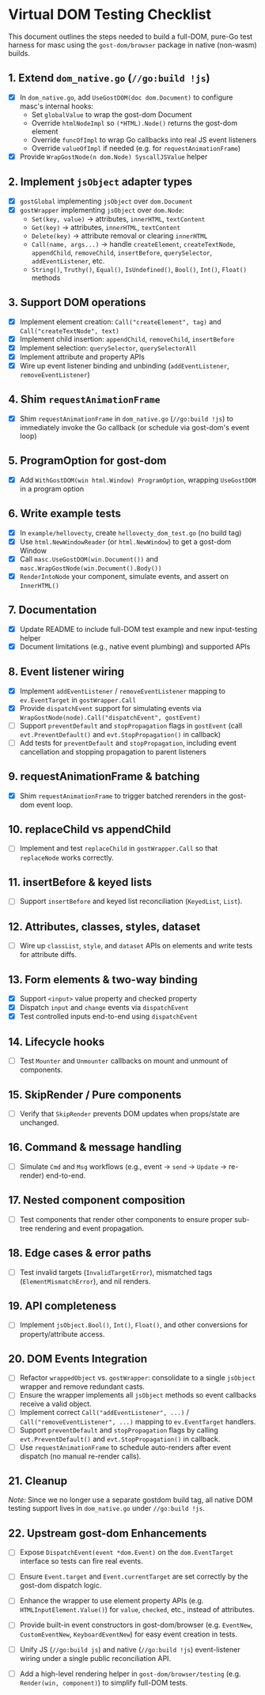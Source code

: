 # Virtual DOM Testing Checklist

This document outlines the steps needed to build a full-DOM, pure-Go test harness for masc using the `gost-dom/browser` package in native (non-wasm) builds.

## 1. Extend `dom_native.go` (`//go:build !js`)
- [x] In `dom_native.go`, add `UseGostDOM(doc dom.Document)` to configure masc's internal hooks:
  - Set `globalValue` to wrap the gost-dom Document
  - Override `htmlNodeImpl` so `(*HTML).Node()` returns the gost-dom element
  - Override `funcOfImpl` to wrap Go callbacks into real JS event listeners
  - Override `valueOfImpl` if needed (e.g. for `requestAnimationFrame`)
- [x] Provide `WrapGostNode(n dom.Node) SyscallJSValue` helper

## 2. Implement `jsObject` adapter types
- [x] `gostGlobal` implementing `jsObject` over `dom.Document`
- [x] `gostWrapper` implementing `jsObject` over `dom.Node`:
  - `Set(key, value)` → attributes, `innerHTML`, `textContent`
  - `Get(key)` → attributes, `innerHTML`, `textContent`
  - `Delete(key)` → attribute removal or clearing `innerHTML`
  - `Call(name, args...)` → handle `createElement`, `createTextNode`, `appendChild`, `removeChild`, `insertBefore`, `querySelector`, `addEventListener`, etc.
  - `String()`, `Truthy()`, `Equal()`, `IsUndefined()`, `Bool()`, `Int()`, `Float()` methods

## 3. Support DOM operations
- [x] Implement element creation: `Call("createElement", tag)` and `Call("createTextNode", text)`
- [x] Implement child insertion: `appendChild`, `removeChild`, `insertBefore`
- [x] Implement selection: `querySelector`, `querySelectorAll`
- [x] Implement attribute and property APIs
- [x] Wire up event listener binding and unbinding (`addEventListener`, `removeEventListener`)

## 4. Shim `requestAnimationFrame`
- [x] Shim `requestAnimationFrame` in `dom_native.go` (`//go:build !js`)
  to immediately invoke the Go callback (or schedule via gost-dom's event loop)

## 5. ProgramOption for gost-dom
- [x] Add `WithGostDOM(win html.Window) ProgramOption`, wrapping `UseGostDOM` in a program option

## 6. Write example tests
- [x] In `example/hellovecty`, create `hellovecty_dom_test.go` (no build tag)
- [x] Use `html.NewWindowReader` (or `html.NewWindow`) to get a gost-dom Window
- [x] Call `masc.UseGostDOM(win.Document())` and `masc.WrapGostNode(win.Document().Body())`
- [x] `RenderIntoNode` your component, simulate events, and assert on `InnerHTML()`

## 7. Documentation
- [x] Update README to include full-DOM test example and new input-testing helper
- [x] Document limitations (e.g., native event plumbing) and supported APIs

## 8. Event listener wiring
- [x] Implement `addEventListener` / `removeEventListener` mapping to `ev.EventTarget` in `gostWrapper.Call`
- [x] Provide `dispatchEvent` support for simulating events via `WrapGostNode(node).Call("dispatchEvent", gostEvent)`
- [ ] Support `preventDefault` and `stopPropagation` flags in `gostEvent` (call `evt.PreventDefault()` and `evt.StopPropagation()` in callback)
- [ ] Add tests for `preventDefault` and `stopPropagation`, including event cancellation and stopping propagation to parent listeners

## 9. requestAnimationFrame & batching
- [x] Shim `requestAnimationFrame` to trigger batched rerenders in the gost-dom event loop.

## 10. replaceChild vs appendChild
- [ ] Implement and test `replaceChild` in `gostWrapper.Call` so that `replaceNode` works correctly.

## 11. insertBefore & keyed lists
- [ ] Support `insertBefore` and keyed list reconciliation (`KeyedList`, `List`).

## 12. Attributes, classes, styles, dataset
- [ ] Wire up `classList`, `style`, and `dataset` APIs on elements and write tests for attribute diffs.

## 13. Form elements & two-way binding
- [x] Support `<input>` value property and checked property
- [x] Dispatch `input` and `change` events via `dispatchEvent`
- [x] Test controlled inputs end-to-end using `dispatchEvent`

## 14. Lifecycle hooks
- [ ] Test `Mounter` and `Unmounter` callbacks on mount and unmount of components.

## 15. SkipRender / Pure components
- [ ] Verify that `SkipRender` prevents DOM updates when props/state are unchanged.

## 16. Command & message handling
- [ ] Simulate `Cmd` and `Msg` workflows (e.g., event → `send` → `Update` → re-render) end-to-end.

## 17. Nested component composition
- [ ] Test components that render other components to ensure proper sub-tree rendering and event propagation.

## 18. Edge cases & error paths
- [ ] Test invalid targets (`InvalidTargetError`), mismatched tags (`ElementMismatchError`), and nil renders.

## 19. API completeness
- [ ] Implement `jsObject.Bool()`, `Int()`, `Float()`, and other conversions for property/attribute access.

## 20. DOM Events Integration
- [ ] Refactor `wrappedObject` vs. `gostWrapper`: consolidate to a single `jsObject` wrapper and remove redundant casts.
- [ ] Ensure the wrapper implements all `jsObject` methods so event callbacks receive a valid object.
- [ ] Implement correct `Call("addEventListener", ...)` / `Call("removeEventListener", ...)` mapping to `ev.EventTarget` handlers.
- [ ] Support `preventDefault` and `stopPropagation` flags by calling `evt.PreventDefault()` and `evt.StopPropagation()` in callback.
- [ ] Use `requestAnimationFrame` to schedule auto-renders after event dispatch (no manual re-render calls).

## 21. Cleanup
*Note:* Since we no longer use a separate gostdom build tag, all native DOM testing support lives in `dom_native.go` under `//go:build !js`.

## 22. Upstream gost-dom Enhancements
- [ ] Expose `DispatchEvent(event *dom.Event)` on the `dom.EventTarget` interface so tests can fire real events.
- [ ] Ensure `Event.target` and `Event.currentTarget` are set correctly by the gost-dom dispatch logic.
- [ ] Enhance the wrapper to use element property APIs (e.g. `HTMLInputElement.Value()`) for `value`, `checked`, etc., instead of attributes.
- [ ] Provide built-in event constructors in gost-dom/browser (e.g. `EventNew`, `CustomEventNew`, `KeyboardEventNew`) for easy event creation in tests.
- [ ] Unify JS (`//go:build js`) and native (`//go:build !js`) event-listener wiring under a single public reconciliation API.
- [ ] Add a high-level rendering helper in `gost-dom/browser/testing` (e.g. `Render(win, component)`) to simplify full-DOM tests.

